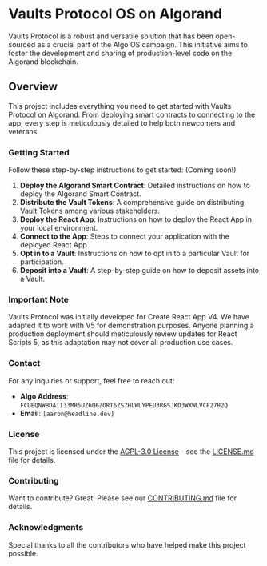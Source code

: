 # Vaults Protocol OS on Algorand

Vaults Protocol is a robust and versatile solution that has been open-sourced as a crucial part of the Algo OS campaign. This initiative aims to foster the development and sharing of production-level code on the Algorand blockchain.

## Overview

This project includes everything you need to get started with Vaults Protocol on Algorand. From deploying smart contracts to connecting to the app, every step is meticulously detailed to help both newcomers and veterans.

### Getting Started

Follow these step-by-step instructions to get started:
(Coming soon!)

1. **Deploy the Algorand Smart Contract**: Detailed instructions on how to deploy the Algorand Smart Contract.
2. **Distribute the Vault Tokens**: A comprehensive guide on distributing Vault Tokens among various stakeholders.
3. **Deploy the React App**: Instructions on how to deploy the React App in your local environment.
4. **Connect to the App**: Steps to connect your application with the deployed React App.
5. **Opt in to a Vault**: Instructions on how to opt in to a particular Vault for participation.
6. **Deposit into a Vault**: A step-by-step guide on how to deposit assets into a Vault.

### Important Note

Vaults Protocol was initially developed for Create React App V4. We have adapted it to work with V5 for demonstration purposes. Anyone planning a production deployment should meticulously review updates for React Scripts 5, as this adaptation may not cover all production use cases.

### Contact

For any inquiries or support, feel free to reach out:

- **Algo Address**: `FCUEQNWBDAII33MR5UZ6Q6ZORT6ZS7HLWLYPEU3RGSJKD3WXWLVCF27B2Q`
- **Email**: `[aaron@headline.dev]`

### License

This project is licensed under the [AGPL-3.0 License](LICENSE) - see the [LICENSE.md](LICENSE.md) file for details.

### Contributing

Want to contribute? Great! Please see our [CONTRIBUTING.md](CONTRIBUTING.md) file for details.

### Acknowledgments

Special thanks to all the contributors who have helped make this project possible.

